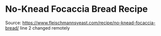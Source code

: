 # No-Knead Focaccia Bread Recipe
Source: https://www.fleischmannsyeast.com/recipe/no-knead-focaccia-bread/  line 2 changed remotely

